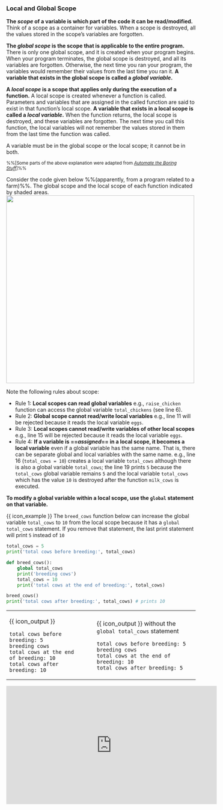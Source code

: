 ### Local and Global Scope

**The _scope_ of a variable is which part of the code it can be read/modified.** Think of a scope as a container for variables. When a scope is destroyed, all the values stored in the scope’s variables are forgotten.

**The _global scope_ is the scope that is applicable to the entire program.** There is only one global scope, and it is created when your program begins. When your program terminates, the global scope is destroyed, and all its variables are forgotten. Otherwise, the next time you ran your program, the variables would remember their values from the last time you ran it. **A variable that exists in the global scope is called a _global variable_.**

**A _local scope_ is a scope that applies only during the execution of a function.** A local scope is created whenever a function is called. Parameters and variables that are assigned in the called function are said to exist in that function’s local scope. **A variable that exists in a local scope is called a _local variable_.** When the function returns, the local scope is destroyed, and these variables are forgotten. The next time you call this function, the local variables will not remember the values stored in them from the last time the function was called.

A variable must be in the global scope or the local scope; it cannot be in both. 

<sub>%%[Some parts of the above explanation were adapted from [_Automate the Boring Stuff_](https://automatetheboringstuff.com/chapter3/)]%%</sub>

Consider the code given below %%(apparently, from a program related to a farm)%%. The global scope and the local scope of each function indicated by shaded areas.<br>
<img src="{{baseUrl}}/programming/functions-scope/images/scopeAsShadedAreas.png" width="500" />

Note the following rules about scope:
* Rule 1: **Local scopes can read global variables** e.g., `raise_chicken` function can access the global variable `total_chickens` (see line 6).
* Rule 2: **Global scope cannot read/write local variables** e.g., line 11 will be rejected because it reads the local variable `eggs`.
* Rule 3: **Local scopes cannot read/write variables of other local scopes** e.g., line 15 will be rejected because it reads the local variable `eggs`.
* Rule 4: **If a variable is ==_assigned_== in a local scope, it becomes a local variable** even if a global variable has the same name. That is, there can be separate global and local variables with the same name.  e.g., line 16 (`total_cows = 10`) creates a local variable `total_cows` although there is also a global variable `total_cows`; the line 19 prints `5` because the `total_cows` global variable remains `5` and the local variable `total_cows` which has the value `10` is destroyed after the function `milk_cows` is executed.

**To modify a global variable within a local scope, use the `global` statement on that variable.**

<tip-box> 

{{ icon_example }} The `breed_cows` function below can increase the global variable `total_cows` to `10` from the local scope because it has a `global total_cows` statement. If you remove that statement, the last print statement will print `5` instead of `10`

```python
total_cows = 5
print('total cows before breeding:', total_cows)

def breed_cows():
    global total_cows
    print('breeding cows')
    total_cows = 10
    print('total cows at the end of breeding:', total_cows)

breed_cows()
print('total cows after breeding:', total_cows) # prints 10
```

<table>
<tr>
  <td>
  
{{ icon_output }}
```
total cows before breeding: 5
breeding cows
total cows at the end of breeding: 10
total cows after breeding: 10
```
  </td>
  <td>&nbsp;&nbsp;</td>
  <td>
 
{{ icon_output }} without the `global total_cows` statement
```
total cows before breeding: 5
breeding cows
total cows at the end of breeding: 10
total cows after breeding: 5
```
  </td>
</tr>
</table>

<include src="tryYourOwn.md" boilerplate var-program="functions-breedCows" />

</tip-box>

<panel type="seamless" header="%%{{ icon_video }} Global and local scope%%">
<iframe width="560" height="315" src="https://www.youtube.com/embed/M-CoVBK_bLE?rel=0&showinfo=0&start=0&version=3" frameborder="0" allowfullscreen></iframe>

</panel><p/>

<include src="exercisePanel.md" boilerplate var-title="Grader - Add `main` Function" var-file="e-grader-addMainFunction.md" />
<include src="exercisePanel.md" boilerplate var-title="Grader - Restructure the `main` Function" var-file="e-grader-restructureTheMainFunction.md" />
<include src="exercisePanel.md" boilerplate var-title="Grader - Analyze Grades in a Loop" var-file="e-grader-analyzeInLoop.md" />



